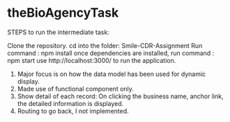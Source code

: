 # theBioAgencyTask

STEPS to run the intermediate task:

Clone the repository.
cd into the folder: Smile-CDR-Assignment
Run command : npm install
once dependencies are installed, run command : npm start
use http://localhost:3000/ to run the application.


1) Major focus is on how the data model has been used for dynamic display.
2) Made use of functional component only.
3) Show detail of each record:
On clicking the business name, anchor link, the detailed information is displayed.
4) Routing to go back, I not implemented.
